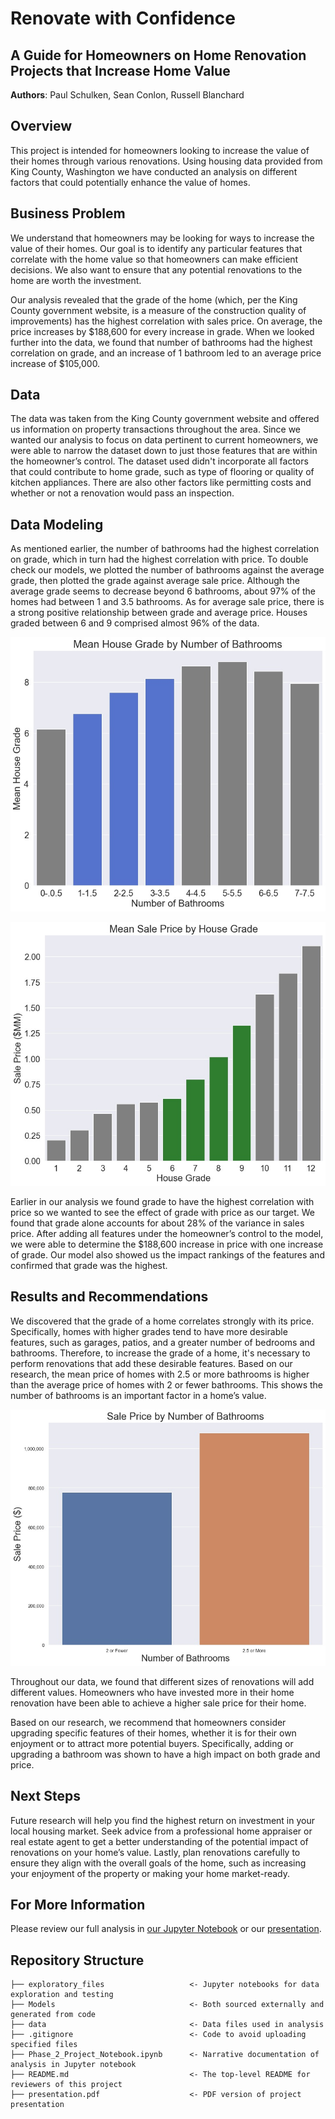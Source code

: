 # Renovate with Confidence
## A Guide for Homeowners on Home Renovation Projects that Increase Home Value

**Authors**: Paul Schulken, Sean Conlon, Russell Blanchard

## Overview

This project is intended for homeowners looking to increase the value of their homes through various renovations. Using housing data provided from King County, Washington we have conducted an analysis on different factors that could potentially enhance the value of homes.

## Business Problem

We understand that homeowners may be looking for ways to increase the value of their homes. Our goal is to identify any particular features that correlate with the home value so that homeowners can make efficient decisions. We also want to ensure that any potential renovations to the home are worth the investment.

Our analysis revealed that the grade of the home (which, per the King County government website, is a measure of the construction quality of improvements) has the highest correlation with sales price. On average, the price increases by $188,600 for every increase in grade. When we looked further into the data, we found that number of bathrooms had the highest correlation on grade, and an increase of 1 bathroom led to an average price increase of $105,000.

## Data

The data was taken from the King County government website and offered us information on property transactions throughout the area. Since we wanted our analysis to focus on data pertinent to current homeowners, we were able to narrow the dataset down to just those features that are within the homeowner’s control. The dataset used didn't incorporate all factors that could contribute to home grade, such as type of flooring or quality of kitchen appliances. There are also other factors like permitting costs and whether or not a renovation would pass an inspection.

## Data Modeling

As mentioned earlier, the number of bathrooms had the highest correlation on grade, which in turn had the highest correlation with price. To double check our models, we plotted the number of bathrooms against the average grade, then plotted the grade against average sale price. Although the average grade seems to decrease beyond 6 bathrooms, about 97% of the homes had between 1 and 3.5 bathrooms. As for average sale price, there is a strong positive relationship between grade and average price. Houses graded between 6 and 9 comprised almost 96% of the data.

![Mean House Grade by Number of Bathrooms](./Models/Mean_House_Grade_by_Number_of_Bathrooms.jpeg)

![Mean Sale Price by House Grade](./Models/Mean_Sale_Price_by_House_Grade.jpeg)

Earlier in our analysis we found grade to have the highest correlation with price so we wanted to see the effect of grade with price as our target. We found that grade alone accounts for about 28% of the variance in sales price. After adding all features under the homeowner’s control to the model, we were able to determine the $188,600 increase in price with one increase of grade. Our model also showed us the impact rankings of the features and confirmed that grade was the highest.

## Results and Recommendations

We discovered that the grade of a home correlates strongly with its price. Specifically, homes with higher grades tend to have more desirable features, such as garages, patios, and a greater number of bedrooms and bathrooms. Therefore, to increase the grade of a home, it's necessary to perform renovations that add these desirable features. Based on our research, the mean price of homes with 2.5 or more bathrooms is higher than the average price of homes with 2 or fewer bathrooms. This shows the number of bathrooms is an important factor in a home’s value.

![Sale Price by Number of Bathrooms](./Models/Sale_Price_by_Number_of_Bathrooms.jpeg)

Throughout our data, we found that different sizes of renovations will add different values. Homeowners who have invested more in their home renovation have been able to achieve a higher sale price for their home.

Based on our research, we recommend that homeowners consider upgrading specific features of their homes, whether it is for their own enjoyment or to attract more potential buyers. Specifically, adding or upgrading a bathroom was shown to have a high impact on both grade and price.

## Next Steps

Future research will help you find the highest return on investment in your local housing market. Seek advice from a professional home appraiser or real estate agent to get a better understanding of the potential impact of renovations on your home’s value. Lastly, plan renovations carefully to ensure they align with the overall goals of the home, such as increasing your enjoyment of the property or making your home market-ready.

## For More Information

Please review our full analysis in [our Jupyter Notebook](./Phase_2_Project_Notebook.ipynb) or our [presentation](./presentation.pdf).

## Repository Structure

```
├── exploratory_files                   <- Jupyter notebooks for data exploration and testing
├── Models                              <- Both sourced externally and generated from code
├── data                                <- Data files used in analysis
├── .gitignore                          <- Code to avoid uploading specified files
├── Phase_2_Project_Notebook.ipynb      <- Narrative documentation of analysis in Jupyter notebook
├── README.md                           <- The top-level README for reviewers of this project
├── presentation.pdf                    <- PDF version of project presentation
```